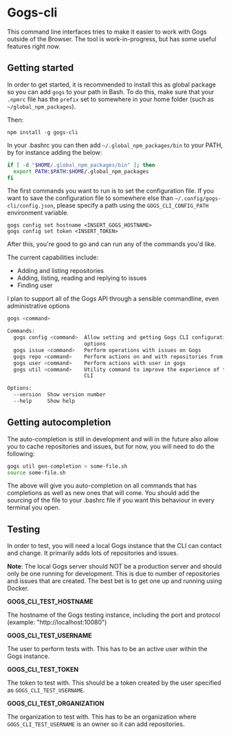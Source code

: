 # Gogs-cli

This command line interfaces tries to make it easier to work with Gogs outside of the Browser. The tool is work-in-progress, but has some useful features right now.

## Getting started

In order to get started, it is recommended to install this as global package so you can add `gogs` to your path in Bash. To do this, make sure that your `.npmrc` file has the `prefix` set to somewhere in your home folder (such as `~/global_npm_packages`).

Then:

```
npm install -g gogs-cli
```

In your .bashrc you can then add `~/.global_npm_packages/bin` to your PATH, by for instance adding the below:

```bash
if [ -d "$HOME/.global_npm_packages/bin" ]; then
  export PATH:$PATH:$HOME/.global_npm_packages
fi
```

The first commands you want to run is to set the configuration file. If you want to save the configuration file to somewhere else than `~/.config/gogs-cli/config.json`, please specify a path using the `GOGS_CLI_CONFIG_PATH` environment variable.

```
gogs config set hostname <INSERT_GOGS_HOSTNAME>
gogs config set token <INSERT_TOKEN>
```

After this, you're good to go and can run any of the commands you'd like.

The current capabilities include:

- Adding and listing repositories
- Adding, listing, reading and replying to issues
- Finding user

I plan to support all of the Gogs API through a sensible commandline, even administrative options

```bash
gogs <command>

Commands:
  gogs config <command>  Allow setting and getting Gogs CLI configuration
                         options
  gogs issue <command>   Perform operations with issues on Gogs
  gogs repo <command>    Perform actions on and with repositories from Gogs
  gogs user <command>    Perform actions with user in gogs
  gogs util <command>    Utility command to improve the experience of the Gogs
                         CLI

Options:
  --version  Show version number                                       [boolean]
  --help     Show help                                                 [boolean]
```

## Getting autocompletion

The auto-completion is still in development and will in the future also allow you to cache repositories and issues, but for now, you will need to do the following:

```bash
gogs util gen-completion > some-file.sh
source some-file.sh
```

The above will give you auto-completion on all commands that has completions as well as new ones that will come. You should add the sourcing of the file to your .bashrc file if you want this behaviour in every terminal you open.

## Testing

In order to test, you will need a local Gogs instance that the CLI can contact and change. It primarily adds lots of repositories and issues.

**Note**: The local Gogs server should NOT be a production server and should only be one running for development. This is due to number of repositories and issues that are created. The best bet is to get one up and running using Docker.

**GOGS_CLI_TEST_HOSTNAME**

The hostname of the Gogs testing instance, including the port and protocol (example: "http://localhost:10080")

**GOGS_CLI_TEST_USERNAME**

The user to perform tests with. This has to be an active user within the Gogs instance.

**GOGS_CLI_TEST_TOKEN**

The token to test with. This should be a token created by the user specified as `GOGS_CLI_TEST_USERNAME`.

**GOGS_CLI_TEST_ORGANIZATION**

The organization to test with. This has to be an organization where `GOGS_CLI_TEST_USERNAME` is an owner so it can add repositories.
